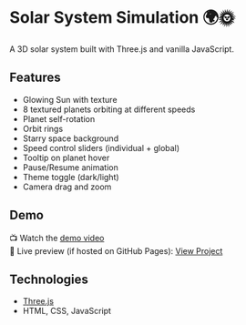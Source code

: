 # Solar System Simulation 🌍🌞

A 3D solar system built with Three.js and vanilla JavaScript.

## Features

- Glowing Sun with texture
- 8 textured planets orbiting at different speeds
- Planet self-rotation
- Orbit rings
- Starry space background
- Speed control sliders (individual + global)
- Tooltip on planet hover
- Pause/Resume animation
- Theme toggle (dark/light)
- Camera drag and zoom

## Demo

📺 Watch the [demo video](#)  
🔗 Live preview (if hosted on GitHub Pages): [View Project](https://yourusername.github.io/repo-name)

## Technologies

- [Three.js](https://threejs.org/)
- HTML, CSS, JavaScript


